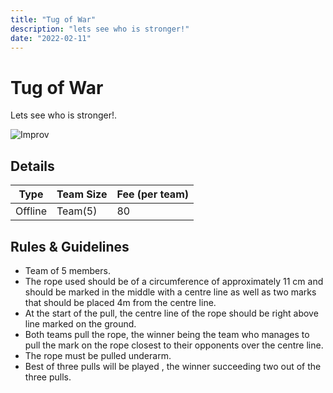 ```yaml
---
title: "Tug of War"
description: "lets see who is stronger!"
date: "2022-02-11"
---
```


# Tug of War

Lets see who is stronger!.

<img src="/posters/27.png" alt="Improv" class="w-full lg:w-96 mx-auto object-cover" />

## Details

| Type    | Team Size     | Fee (per team) |
| ------- | ------------- | -------------- |
| Offline | Team(5)       | 80             |

## Rules & Guidelines

-   Team of 5 members.
-   The rope used should be of a circumference of approximately 11 cm and should be marked in the middle with a centre line as well as two marks that should be placed 4m from the centre line.
-   At the start of the pull, the centre line of the rope should be right above line marked on the ground.
-   Both teams pull the rope, the winner being the team who manages to pull the mark on the rope closest to their opponents over the centre line.
-   The rope must be pulled underarm.
-   Best of three pulls will be played , the winner succeeding two out of the three pulls.
